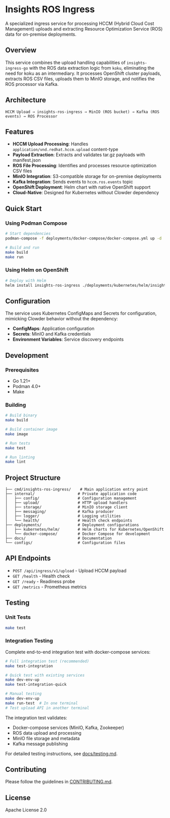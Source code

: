 # Insights ROS Ingress

A specialized ingress service for processing HCCM (Hybrid Cloud Cost Management) uploads and extracting Resource Optimization Service (ROS) data for on-premise deployments.

## Overview

This service combines the upload handling capabilities of `insights-ingress-go` with the ROS data extraction logic from `koku`, eliminating the need for koku as an intermediary. It processes OpenShift cluster payloads, extracts ROS CSV files, uploads them to MinIO storage, and notifies the ROS processor via Kafka.

## Architecture

```
HCCM Upload → insights-ros-ingress → MinIO (ROS bucket) → Kafka (ROS events) → ROS Processor
```

## Features

- **HCCM Upload Processing**: Handles `application/vnd.redhat.hccm.upload` content-type
- **Payload Extraction**: Extracts and validates tar.gz payloads with manifest.json
- **ROS File Processing**: Identifies and processes resource optimization CSV files
- **MinIO Integration**: S3-compatible storage for on-premise deployments
- **Kafka Integration**: Sends events to `hccm.ros.events` topic
- **OpenShift Deployment**: Helm chart with native OpenShift support
- **Cloud-Native**: Designed for Kubernetes without Clowder dependency

## Quick Start

### Using Podman Compose

```bash
# Start dependencies
podman-compose -f deployments/docker-compose/docker-compose.yml up -d

# Build and run
make build
make run
```

### Using Helm on OpenShift

```bash
# Deploy with Helm
helm install insights-ros-ingress ./deployments/kubernetes/helm/insights-ros-ingress
```

## Configuration

The service uses Kubernetes ConfigMaps and Secrets for configuration, mimicking Clowder behavior without the dependency:

- **ConfigMaps**: Application configuration
- **Secrets**: MinIO and Kafka credentials
- **Environment Variables**: Service discovery endpoints

## Development

### Prerequisites

- Go 1.21+
- Podman 4.0+
- Make

### Building

```bash
# Build binary
make build

# Build container image
make image

# Run tests
make test

# Run linting
make lint
```

## Project Structure

```
├── cmd/insights-ros-ingress/    # Main application entry point
├── internal/                   # Private application code
│   ├── config/                 # Configuration management
│   ├── upload/                 # HTTP upload handlers
│   ├── storage/                # MinIO storage client
│   ├── messaging/              # Kafka producer
│   ├── logger/                 # Logging utilities
│   └── health/                 # Health check endpoints
├── deployments/                # Deployment configurations
│   ├── kubernetes/helm/        # Helm charts for Kubernetes/OpenShift
│   └── docker-compose/         # Docker Compose for development
├── docs/                       # Documentation
└── configs/                    # Configuration files
```

## API Endpoints

- `POST /api/ingress/v1/upload` - Upload HCCM payload
- `GET /health` - Health check
- `GET /ready` - Readiness probe
- `GET /metrics` - Prometheus metrics

## Testing

### Unit Tests
```bash
make test
```

### Integration Testing

Complete end-to-end integration test with docker-compose services:

```bash
# Full integration test (recommended)
make test-integration

# Quick test with existing services
make dev-env-up
make test-integration-quick

# Manual testing
make dev-env-up
make run-test  # In one terminal
# Test upload API in another terminal
```

The integration test validates:
- Docker-compose services (MinIO, Kafka, Zookeeper)
- ROS data upload and processing
- MinIO file storage and metadata
- Kafka message publishing

For detailed testing instructions, see [docs/testing.md](docs/testing.md).

## Contributing

Please follow the guidelines in [CONTRIBUTING.md](CONTRIBUTING.md).

## License

Apache License 2.0